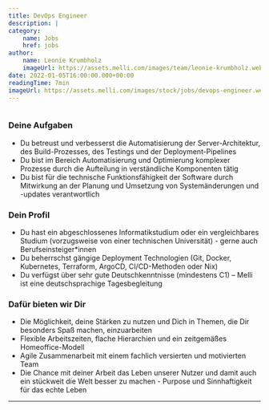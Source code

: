 ```yaml
---
title: DevOps Engineer
description: |
category:
    name: Jobs
    href: jobs
author:
    name: Leonie Krumbholz
    imageUrl: https://assets.melli.com/images/team/leonie-krumbholz.webp
date: 2022-01-05T16:00:00.000+00:00
readingTime: 7min
imageUrl: https://assets.melli.com/images/stock/jobs/devops-engineer.webp
---
```


<job-header />

<img :src="frontmatter.imageUrl" />

### Deine Aufgaben

* Du betreust und verbesserst die Automatisierung der Server-Architektur, des Build-Prozesses, des Testings und der Deployment-Pipelines
* Du bist im Bereich Automatisierung und Optimierung komplexer Prozesse durch die Aufteilung in verständliche Komponenten tätig
* Du bist für die technische Funktionsfähigkeit der Software durch Mitwirkung an der Planung und Umsetzung von Systemänderungen und -updates verantwortlich

### Dein Profil

* Du hast ein abgeschlossenes Informatikstudium oder ein vergleichbares Studium (vorzugsweise von einer technischen Universität) - gerne auch Berufseinsteiger*innen
* Du beherrschst gängige Deployment Technologien (Git, Docker, Kubernetes, Terraform, ArgoCD, CI/CD-Methoden oder Nix)
* Du verfügst über sehr gute Deutschkenntnisse (mindestens C1) – Melli ist eine deutschsprachige Tagesbegleitung

### Dafür bieten wir Dir

* Die Möglichkeit, deine Stärken zu nutzen und Dich in Themen, die Dir besonders Spaß machen, einzuarbeiten
* Flexible Arbeitszeiten, flache Hierarchien und ein zeitgemäßes Homeoffice-Modell
* Agile Zusammenarbeit mit einem fachlich versierten und motivierten Team
* Die Chance mit deiner Arbeit das Leben unserer Nutzer und damit auch ein stückweit die Welt besser zu machen - Purpose und Sinnhaftigkeit für das echte Leben

<contact-paragraph />

---

<open-positions />
